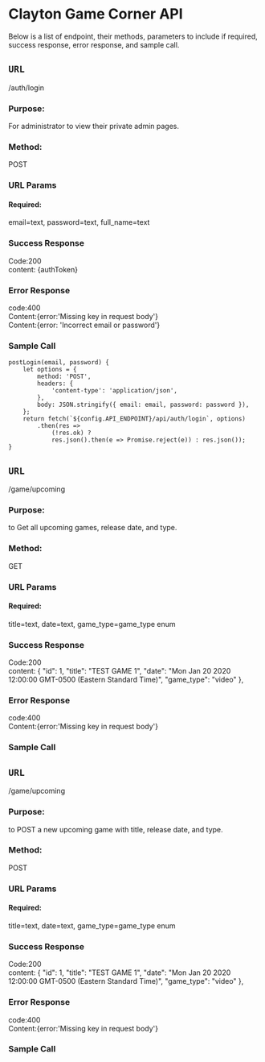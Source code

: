 # Clayton Game Corner API

Below is a list of endpoint, their methods, parameters to include if required, success response, error response, and sample call.


## `URL`
/auth/login

### Purpose:
For administrator to view their private admin pages.
### Method:
POST

### URL Params
#### Required:
 email=text, password=text, full_name=text

### Success Response
Code:200<br/>
content: {authToken}

### Error Response
code:400<br/>
 Content:{error:'Missing key in request body'}<br/>
 Content:{error: 'Incorrect email or password'}

### Sample Call 
    postLogin(email, password) {
        let options = {
            method: 'POST',
            headers: {
                'content-type': 'application/json',
            },
            body: JSON.stringify({ email: email, password: password }),
        };
        return fetch(`${config.API_ENDPOINT}/api/auth/login`, options)
            .then(res =>
                (!res.ok) ?
                res.json().then(e => Promise.reject(e)) : res.json());
    }

## `URL`
/game/upcoming

### Purpose:
to Get all upcoming games, release date, and type.

### Method:
GET

### URL Params
#### Required:
 title=text, date=text, game_type=game_type enum

### Success Response
Code:200<br/>
content: {
        "id": 1,
        "title": "TEST GAME 1",
        "date": "Mon Jan 20 2020 12:00:00 GMT-0500 (Eastern Standard Time)",
        "game_type": "video"
    },

### Error Response
code:400<br/>
 Content:{error:'Missing key in request body'}<br/>

### Sample Call 
    
## `URL`
/game/upcoming

### Purpose:
to POST a new upcoming game with title, release date, and type.

### Method:
POST

### URL Params
#### Required:
 title=text, date=text, game_type=game_type enum

### Success Response
Code:200<br/>
content: {
        "id": 1,
        "title": "TEST GAME 1",
        "date": "Mon Jan 20 2020 12:00:00 GMT-0500 (Eastern Standard Time)",
        "game_type": "video"
    },

### Error Response
code:400<br/>
 Content:{error:'Missing key in request body'}<br/>

### Sample Call 

